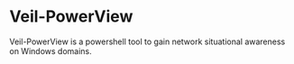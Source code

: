Veil-PowerView
==============

Veil-PowerView is a powershell tool to gain network situational awareness on Windows domains.
